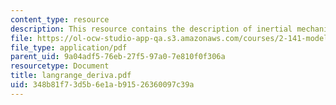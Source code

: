 ```yaml
---
content_type: resource
description: This resource contains the description of inertial mechanics.
file: https://ol-ocw-studio-app-qa.s3.amazonaws.com/courses/2-141-modeling-and-simulation-of-dynamic-systems-fall-2006/348b81f73d5b6e1ab91526360097c39a_langrange_deriva.pdf
file_type: application/pdf
parent_uid: 9a04adf5-76eb-27f5-97a0-7e810f0f306a
resourcetype: Document
title: langrange_deriva.pdf
uid: 348b81f7-3d5b-6e1a-b915-26360097c39a
---
```

